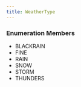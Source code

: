 ```yaml
---
title: WeatherType
---
```






### Enumeration Members
- BLACKRAIN
- FINE
- RAIN
- SNOW
- STORM
- THUNDERS
